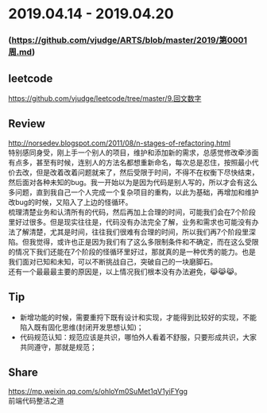 # 2019.04.14 - 2019.04.20
### (https://github.com/vjudge/ARTS/blob/master/2019/第0001周.md)

## leetcode
https://github.com/vjudge/leetcode/tree/master/9.回文数字

## Review
http://norsedev.blogspot.com/2011/08/n-stages-of-refactoring.html  
特别感同身受，刚上手一个别人的项目，维护和添加新的需求，总感觉修改牵涉面有点多，甚至有时候，连别人的方法名都想重新命名，每次总是忍住，按照最小代价去改，但是改着改着问题就来了，然后受限于时间，不得不在权衡下尽快结束，然后面对各种未知的bug。我一开始以为是因为代码是别人写的，所以才会有这么多问题，直到我自己一个人完成一个复杂项目的重构，以此为基础，再增加和维护改bug的时候，又陷入了上边的怪循环。  
梳理清楚业务和认清所有的代码，然后再加上合理的时间，可能我们会在7个阶段里好过很多。但是现实往往是，代码没有办法完全了解，业务和需求也可能没有办法了解清楚，尤其是时间，往往我们很难有合理的时间，所以我们再7个阶段里深陷。但我觉得，或许也正是因为我们有了这么多限制条件和不确定，而在这么受限的情况下我们还能在7个阶段的怪循环里好过，那就真的是一种优秀的能力。也是我们面对已知和未知，可以不断挑战自己，突破自己的一块磨脚石。  
还有一个最最最主要的原因是，以上情况我们根本没有办法避免，😹😹😹。

## Tip
* 新增功能的时候，需要重捋下既有设计和实现，才能得到比较好的实现，不能陷入既有固化思维(封闭开发思想认知)；
* 代码规范认知：规范应该是共识，哪怕外人看着不舒服，只要形成共识，大家共同遵守，那就是规范；


## Share
https://mp.weixin.qq.com/s/ohloYm0SuMet1qV1yiFYgg  
前端代码整洁之道
